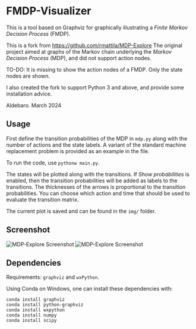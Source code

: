 # FMDP-Visualizer
This is a tool based on Graphviz for graphically illustrating a *Finite Markov Decision Process* (FMDP).

This is a fork from https://github.com/rmattila/MDP-Explore
The original project aimed at graphs of the
Markov chain underlying the *Markov Decision Process* (MDP), and did not
support action nodes.

TO-DO:
It is missing to show the action nodes of a FMDP. Only the state nodes are shown.

I also created the fork to support Python 3 and above, and provide some installation advice.

Aldebaro. March 2024

## Usage

First define the transition probabilities of the MDP in `mdp.py` along with the
number of actions and the state labels. A variant of the standard machine
replacement problem is provided as an example in the file.

To run the code, use `pythonw main.py`. 

The states will be plotted along with the transitions. If *Show probabilities*
is enabled, then the transition probabilities will be added as labels to the
transitions. The thicknesses of the arrows is proportional to the transition
probabilities. You can choose which action and time that should be used to
evaluate the transition matrix.

The current plot is saved and can be found in the `img/` folder.

## Screenshot
![MDP-Explore Screenshot](https://rmattila.github.io/img/mdp-explore.png)
![MDP-Explore Screenshot](https://rmattila.github.io/img/mdp-explore2.png)

## Dependencies
Requirements: `graphviz` and `wxPython`.

Using Conda on Windows, one can install these dependencies with:

```
conda install graphviz
conda install python-graphviz
conda install wxpython
conda install numpy
conda install scipy
```
